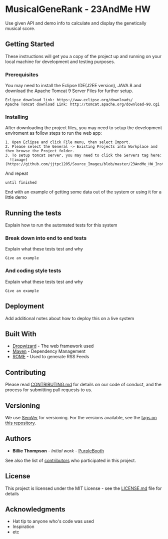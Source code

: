 # MusicalGeneRank - 23AndMe HW

Use given API and demo info to calculate and display the genetically musical score.

## Getting Started

These instructions will get you a copy of the project up and running on your local machine for development and testing purposes. 

### Prerequisites

You may need to install the Eclipse IDE(J2EE version), JAVA 8 and download the Apache Tomcat 9 Server Files for further setup.

```
Eclipse download link: https://www.eclipse.org/downloads/
Apache Tomcat download Link: http://tomcat.apache.org/download-90.cgi 
```

### Installing

After downloading the project files, you may need to setup the development enviroment as follow steps to run the web app:

```
1. Open Eclipse and click File menu, then select Import.
2. Please select the General -> Existing Projects into Workplace and then browse the Project folder.
3. To setup tomcat server, you may need to click the Servers tag here:
  ![image](https://github.com/jjtpc1205/Source_Images/blob/master/23AndMe_HW_Instructions_2.png)
```

And repeat

```
until finished
```

End with an example of getting some data out of the system or using it for a little demo

## Running the tests

Explain how to run the automated tests for this system

### Break down into end to end tests

Explain what these tests test and why

```
Give an example
```

### And coding style tests

Explain what these tests test and why

```
Give an example
```

## Deployment

Add additional notes about how to deploy this on a live system

## Built With

* [Dropwizard](http://www.dropwizard.io/1.0.2/docs/) - The web framework used
* [Maven](https://maven.apache.org/) - Dependency Management
* [ROME](https://rometools.github.io/rome/) - Used to generate RSS Feeds

## Contributing

Please read [CONTRIBUTING.md](https://gist.github.com/PurpleBooth/b24679402957c63ec426) for details on our code of conduct, and the process for submitting pull requests to us.

## Versioning

We use [SemVer](http://semver.org/) for versioning. For the versions available, see the [tags on this repository](https://github.com/your/project/tags). 

## Authors

* **Billie Thompson** - *Initial work* - [PurpleBooth](https://github.com/PurpleBooth)

See also the list of [contributors](https://github.com/your/project/contributors) who participated in this project.

## License

This project is licensed under the MIT License - see the [LICENSE.md](LICENSE.md) file for details

## Acknowledgments

* Hat tip to anyone who's code was used
* Inspiration
* etc
